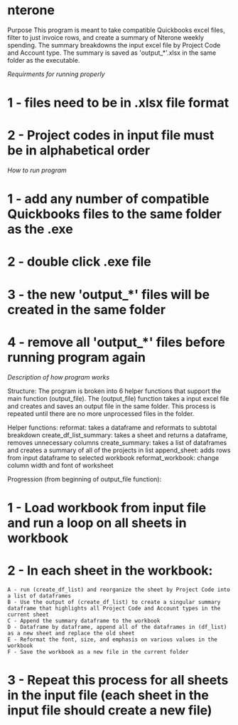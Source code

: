 # nterone
Purpose
This program is meant to take compatible Quickbooks excel files, filter to just invoice rows, and create a summary of Nterone weekly spending. The summary breakdowns the input excel file by Project Code and Account type. The summary is saved as 'output_*'.xlsx in the same folder as the executable.  

*Requirments for running properly*
# 1 - files need to be in .xlsx file format
# 2 - Project codes in input file must be in alphabetical order


*How to run program*
# 1 - add any number of compatible Quickbooks files to the same folder as the .exe
# 2 - double click .exe file
# 3 - the new 'output_*' files will be created in the same folder
# 4 - remove all 'output_*' files before running program again


*Description of how program works* 

Structure:
The program is broken into 6 helper functions that support the main function (output_file). The (output_file) function takes a input excel file and creates and saves an output file in the same folder. This process is repeated until there are no more unprocessed files in the folder.

Helper functions:
reformat: takes a dataframe and reformats to subtotal breakdown
create_df_list_summary: takes a sheet and returns a dataframe, removes unnecessary columns 
create_summary: takes a list of dataframes and creates a summary of all of the projects in list
append_sheet: adds rows from input dataframe to selected workbook
reformat_workbook: change column width and font of worksheet 

Progression (from beginning of output_file function):
# 1 - Load workbook from input file and run a loop on all sheets in workbook
# 2 - In each sheet in the workbook:
    A - run (create_df_list) and reorganize the sheet by Project Code into a list of dataframes 
    B - Use the output of (create_df_list) to create a singular summary dataframe that highlights all Project Code and Account types in the current sheet
    C - Append the summary dataframe to the workbook
    D - Dataframe by dataframe, append all of the dataframes in (df_list) as a new sheet and replace the old sheet
    E - Reformat the font, size, and emphasis on various values in the workbook
    F - Save the workbook as a new file in the current folder
# 3 - Repeat this process for all sheets in the input file (each sheet in the input file should create a new file)